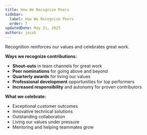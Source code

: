```yaml
---
title: How We Recognize Peers
sidebar:
  label: How We Recognize Peers
  order: 7
updatedDate: May 21, 2025
authors: jacob
---
```


Recognition reinforces our values and celebrates great work.

**Ways we recognize contributions:**
- **Shout-outs** in team channels for great work
- **Peer nominations** for going above and beyond
- **Quarterly awards** for living our values
- **Professional development** opportunities for top performers
- **Increased responsibility** and autonomy for proven contributors

**What we celebrate:**
- Exceptional customer outcomes
- Innovative technical solutions
- Outstanding collaboration
- Living our values under pressure
- Mentoring and helping teammates grow
